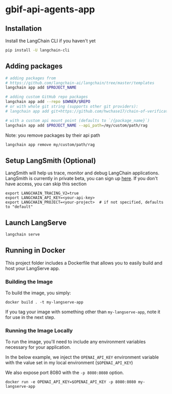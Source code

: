 # gbif-api-agents-app

## Installation

Install the LangChain CLI if you haven't yet

```bash
pip install -U langchain-cli
```

## Adding packages

```bash
# adding packages from 
# https://github.com/langchain-ai/langchain/tree/master/templates
langchain app add $PROJECT_NAME

# adding custom GitHub repo packages
langchain app add --repo $OWNER/$REPO
# or with whole git string (supports other git providers):
# langchain app add git+https://github.com/hwchase17/chain-of-verification

# with a custom api mount point (defaults to `/{package_name}`)
langchain app add $PROJECT_NAME --api_path=/my/custom/path/rag
```

Note: you remove packages by their api path

```bash
langchain app remove my/custom/path/rag
```

## Setup LangSmith (Optional)
LangSmith will help us trace, monitor and debug LangChain applications. 
LangSmith is currently in private beta, you can sign up [here](https://smith.langchain.com/). 
If you don't have access, you can skip this section


```shell
export LANGCHAIN_TRACING_V2=true
export LANGCHAIN_API_KEY=<your-api-key>
export LANGCHAIN_PROJECT=<your-project>  # if not specified, defaults to "default"
```

## Launch LangServe

```bash
langchain serve
```

## Running in Docker

This project folder includes a Dockerfile that allows you to easily build and host your LangServe app.

### Building the Image

To build the image, you simply:

```shell
docker build . -t my-langserve-app
```

If you tag your image with something other than `my-langserve-app`,
note it for use in the next step.

### Running the Image Locally

To run the image, you'll need to include any environment variables
necessary for your application.

In the below example, we inject the `OPENAI_API_KEY` environment
variable with the value set in my local environment
(`$OPENAI_API_KEY`)

We also expose port 8080 with the `-p 8080:8080` option.

```shell
docker run -e OPENAI_API_KEY=$OPENAI_API_KEY -p 8080:8080 my-langserve-app
```
